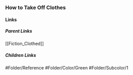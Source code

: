 ### How to Take Off Clothes
#### Links
##### Parent Links
[[Fiction_Clothed]]
##### Children Links
#Folder/Reference
#Folder/Color/Green
#Folder/Subcolor/1

